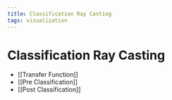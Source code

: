 ```yaml
---
title: Classification Ray Casting
tags: visualization
---
```


# Classification Ray Casting
- [[Transfer Function]]
- [[Pre Classification]]
- [[Post Classification]]






























